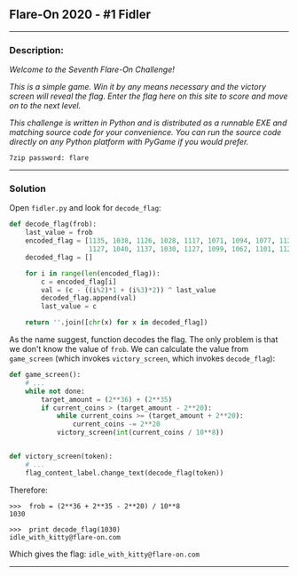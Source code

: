 
## Flare-On 2020 - #1 Fidler
___

### Description: 

*Welcome to the Seventh Flare-On Challenge!*

*This is a simple game. Win it by any means necessary and the victory screen will reveal the flag. Enter the flag here on this site to score and move on to the next level.*

*This challenge is written in Python and is distributed as a runnable EXE and matching source code for your convenience. You can run the source code directly on any Python platform with PyGame if you would prefer.*

`7zip password: flare`

___


### Solution


Open `fidler.py` and look for `decode_flag`:
```python
def decode_flag(frob):
    last_value = frob
    encoded_flag = [1135, 1038, 1126, 1028, 1117, 1071, 1094, 1077, 1121, 1087, 1110, 1092, 1072, 1095, 1090, 1027,
                    1127, 1040, 1137, 1030, 1127, 1099, 1062, 1101, 1123, 1027, 1136, 1054]
    decoded_flag = []

    for i in range(len(encoded_flag)):
        c = encoded_flag[i]
        val = (c - ((i%2)*1 + (i%3)*2)) ^ last_value
        decoded_flag.append(val)
        last_value = c

    return ''.join([chr(x) for x in decoded_flag])
```

As the name suggest, function decodes the flag. The only problem is that we don't know the value of
`frob`. We can calculate the value from `game_screen` (which invokes `victory_screen`,
which invokes `decode_flag`):
```python
def game_screen():
    # ...
    while not done:
        target_amount = (2**36) + (2**35)
        if current_coins > (target_amount - 2**20):
            while current_coins >= (target_amount + 2**20):
                current_coins -= 2**20
            victory_screen(int(current_coins / 10**8))


def victory_screen(token):
    # ...
    flag_content_label.change_text(decode_flag(token))
```

Therefore:
```
>>>  frob = (2**36 + 2**35 - 2**20) / 10**8
1030

>>>  print decode_flag(1030)
idle_with_kitty@flare-on.com
```

Which gives the flag: `idle_with_kitty@flare-on.com`

___

